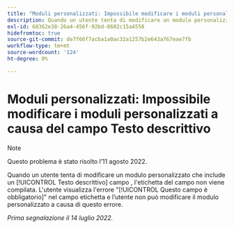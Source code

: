 ```yaml
---
title: "Moduli personalizzati: Impossibile modificare i moduli personalizzati a causa del campo Testo descrittivo"
description: Quando un utente tenta di modificare un modulo personalizzato che include un campo Testo descrittivo, il campo [!UICONTROL etichetta] non viene compilato. L'utente visualizza l'errore Questo campo è obbligatorio nel campo etichetta e l'utente non può modificare il modulo personalizzato a causa di questo errore.
exl-id: 68362e38-26a4-456f-92bd-8602c15a4558
hidefromtoc: true
source-git-commit: de7f66f7acba1a0ac32a1257b2e643a767eae7fb
workflow-type: tm+mt
source-wordcount: '124'
ht-degree: 0%

---
```


# Moduli personalizzati: Impossibile modificare i moduli personalizzati a causa del campo Testo descrittivo

>[!NOTE]
>
> Questo problema è stato risolto l’11 agosto 2022.

Quando un utente tenta di modificare un modulo personalizzato che include un [!UICONTROL Testo descrittivo] campo , l&#39;etichetta del campo non viene compilata. L&#39;utente visualizza l&#39;errore &quot;[!UICONTROL Questo campo è obbligatorio]&quot; nel campo etichetta e l’utente non può modificare il modulo personalizzato a causa di questo errore.

_Prima segnalazione il 14 luglio 2022._
